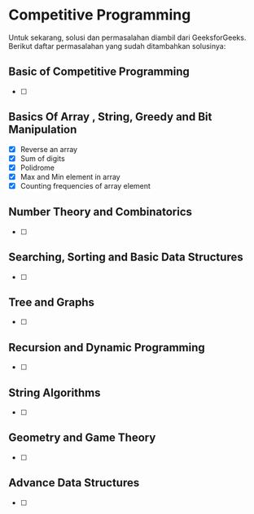 # Competitive Programming 
Untuk sekarang, solusi dan permasalahan diambil dari GeeksforGeeks. Berikut daftar permasalahan yang sudah ditambahkan solusinya:
## Basic of Competitive Programming
- [ ]
## Basics Of Array , String, Greedy and Bit Manipulation
- [x] Reverse an array
- [x] Sum of digits
- [x] Polidrome
- [x] Max and Min element in array
- [x] Counting frequencies of array element

## Number Theory and Combinatorics
- [ ]
## Searching, Sorting and Basic Data Structures
- [ ]
## Tree and Graphs
- [ ]
## Recursion and Dynamic Programming
- [ ]
## String Algorithms
- [ ]
## Geometry and Game Theory
- [ ]
## Advance Data Structures
- [ ]


